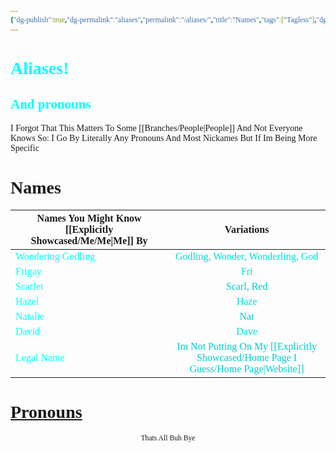 ```yaml
---
{"dg-publish":true,"dg-permalink":"aliases","permalink":"/aliases/","title":"Names","tags":["Tagless"],"dgShowToc":true,"noteIcon":""}
---
```


<style id="Force_Custom_Fonts" type="text/css">@font-face{font-style:normal;font-family:"Merriweather";src:local("Merriweather")}@font-face{font-style:bolder;font-family:"Merriweather";src:local("Merriweather")}@font-face{font-style:normal;font-family:"Merriweather";src:local("Merriweather");unicode-range:U+0-FF,U+2E80-9FFF,U+F900-FAFF,U+FE30-FE4F,U+20000-2FA1F}@font-face{font-style:bolder;font-family:"Merriweather";src:local("Merriweather");unicode-range:U+0-FF,U+2E80-9FFF,U+F900-FAFF,U+FE30-FE4F,U+20000-2FA1F}@font-face{font-style:normal;font-family:"Merriweather";src:local("Merriweather");unicode-range:U+0-FF}@font-face{font-style:bolder;font-family:"Merriweather";src:local("Merriweather");unicode-range:U+0-FF}:not(pre):not(code):not(textarea):not(tt):not(kbd):not(samp):not(var){font-family:"Merriweather"!important}pre,code,textarea,tt,kbd,samp,var{font-family:monospace!important}pre *,code *,textarea *,tt *,kbd *,samp *,var *{font-family:monospace!important}</style>


# <span style="color:#00FFFF">Aliases!</span>
## <span style="color:#00FFFF">And pronouns</span>
I Forgot That This Matters To Some [[Branches/People\|People]] And Not Everyone Knows So: I Go By Literally Any Pronouns And Most Nickames But If Im Being More Specific

# Names

| Names You Might Know [[Explicitly Showcased/Me/Me\|Me]] By                       |                                   Variations                                   |
| ---------------------------------------------------- |:------------------------------------------------------------------------------:|
| <span style="color:#00FFFF">Wondering Godling</span> |      <span style="color:#00DDDD">Godling, Wonder, Wonderling, God</span>       |
| <span style="color:#00FFFF">Frigay</span>            |                     <span style="color:#00DDDD">Fri</span>                     |
| <span style="color:#00FFFF">Scarlet</span>           |                 <span style="color:#00CCCC">Scarl, Red</span>                  |
| <span style="color:#00FFFF">Hazel</span>             |                    <span style="color:#00DDDD">Haze</span>                     |
| <span style="color:#00FFFF">Natalie</span>           |                     <span style="color:#00CCCC">Nat</span>                     |
| <span style="color:#00FFFF">David</span>             |                    <span style="color:#00DDDD">Dave</span>                     |
| <span style="color:#00FFFF">Legal Name</span>        | <span style="color:#00CCCC">Im Not Putting On My [[Explicitly Showcased/Home Page I Guess/Home Page\|Website]]</span> |

# [Pronouns](https://en.pronouns.page/@WonderingGodling)










<center><sub>Thats All  Buh Bye</sub></center>
